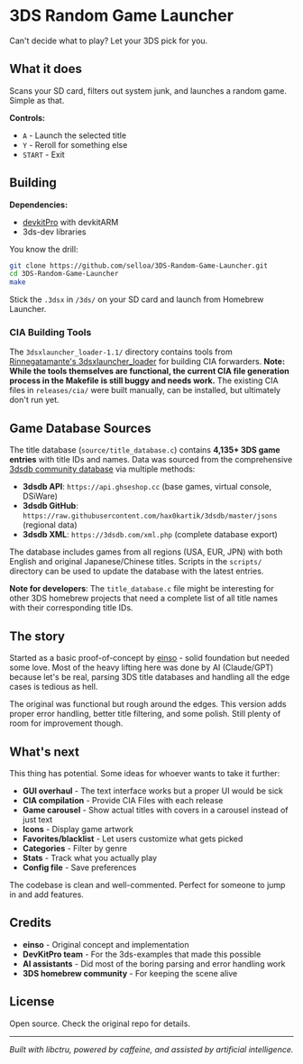 # 3DS Random Game Launcher

Can't decide what to play? Let your 3DS pick for you.

## What it does

Scans your SD card, filters out system junk, and launches a random game. Simple as that.

**Controls:**
- `A` - Launch the selected title
- `Y` - Reroll for something else
- `START` - Exit

## Building

**Dependencies:**
- [devkitPro](https://devkitpro.org/) with devkitARM
- 3ds-dev libraries

You know the drill:
```bash
git clone https://github.com/selloa/3DS-Random-Game-Launcher.git
cd 3DS-Random-Game-Launcher
make
```

Stick the `.3dsx` in `/3ds/` on your SD card and launch from Homebrew Launcher.

### CIA Building Tools

The `3dsxlauncher_loader-1.1/` directory contains tools from [Rinnegatamante's 3dsxlauncher_loader](https://github.com/Rinnegatamante/3dsxlauncher_loader) for building CIA forwarders. **Note: While the tools themselves are functional, the current CIA file generation process in the Makefile is still buggy and needs work.** The existing CIA files in `releases/cia/` were built manually, can be installed, but ultimately don't run yet.

## Game Database Sources

The title database (`source/title_database.c`) contains **4,135+ 3DS game entries** with title IDs and names. Data was sourced from the comprehensive [3dsdb community database](https://3dsdb.com/) via multiple methods:

- **3dsdb API**: `https://api.ghseshop.cc` (base games, virtual console, DSiWare)
- **3dsdb GitHub**: `https://raw.githubusercontent.com/hax0kartik/3dsdb/master/jsons` (regional data)
- **3dsdb XML**: `https://3dsdb.com/xml.php` (complete database export)

The database includes games from all regions (USA, EUR, JPN) with both English and original Japanese/Chinese titles. Scripts in the `scripts/` directory can be used to update the database with the latest entries.

**Note for developers**: The `title_database.c` file might be interesting for other 3DS homebrew projects that need a complete list of all title names with their corresponding title IDs.

## The story

Started as a basic proof-of-concept by [einso](https://github.com/einso) - solid foundation but needed some love. Most of the heavy lifting here was done by AI (Claude/GPT) because let's be real, parsing 3DS title databases and handling all the edge cases is tedious as hell.

The original was functional but rough around the edges. This version adds proper error handling, better title filtering, and some polish. Still plenty of room for improvement though.

## What's next

This thing has potential. Some ideas for whoever wants to take it further:

- **GUI overhaul** - The text interface works but a proper UI would be sick
- **CIA compilation** - Provide CIA Files with each release
- **Game carousel** - Show actual titles with covers in a carousel instead of just text
- **Icons** - Display game artwork
- **Favorites/blacklist** - Let users customize what gets picked
- **Categories** - Filter by genre
- **Stats** - Track what you actually play
- **Config file** - Save preferences

The codebase is clean and well-commented. Perfect for someone to jump in and add features.

## Credits

- **einso** - Original concept and implementation
- **DevKitPro team** - For the 3ds-examples that made this possible
- **AI assistants** - Did most of the boring parsing and error handling work
- **3DS homebrew community** - For keeping the scene alive

## License

Open source. Check the original repo for details.

---

*Built with libctru, powered by caffeine, and assisted by artificial intelligence.*